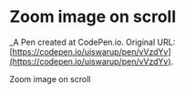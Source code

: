 # Zoom image on scroll
 _A Pen created at CodePen.io. Original URL: [https://codepen.io/uiswarup/pen/vVzdYv](https://codepen.io/uiswarup/pen/vVzdYv).

 Zoom image on scroll